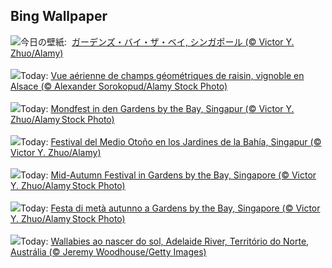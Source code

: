 ## Bing Wallpaper
![](https://www.bing.com/th?id=OHR.MidAutumnSingapore_JA-JP4830170317_UHD.jpg&w=1000)今日の壁紙: &nbsp;[ガーデンズ・バイ・ザ・ベイ, シンガポール (© Victor Y. Zhuo/Alamy)](https://www.bing.com/th?id=OHR.MidAutumnSingapore_JA-JP4830170317_UHD.jpg)
<br><br/>
![](https://www.bing.com/th?id=OHR.NordicWalkingDay_FR-FR1412128674_UHD.jpg&w=1000)Today: [Vue aérienne de champs géométriques de raisin, vignoble en Alsace (© Alexander Sorokopud/Alamy Stock Photo)](https://www.bing.com/th?id=OHR.NordicWalkingDay_FR-FR1412128674_UHD.jpg)
<br><br/>
![](https://www.bing.com/th?id=OHR.MidAutumnSingapore_DE-DE3783759874_UHD.jpg&w=1000)Today: [Mondfest in den Gardens by the Bay, Singapur (© Victor Y. Zhuo/Alamy Stock Photo)](https://www.bing.com/th?id=OHR.MidAutumnSingapore_DE-DE3783759874_UHD.jpg)
<br><br/>
![](https://www.bing.com/th?id=OHR.MidAutumnSingapore_ES-ES8766898553_UHD.jpg&w=1000)Today: [Festival del Medio Otoño en los Jardines de la Bahía, Singapur (© Victor Y. Zhuo/Alamy)](https://www.bing.com/th?id=OHR.MidAutumnSingapore_ES-ES8766898553_UHD.jpg)
<br><br/>
![](https://www.bing.com/th?id=OHR.MidAutumnSingapore_EN-GB4580876082_UHD.jpg&w=1000)Today: [Mid-Autumn Festival in Gardens by the Bay, Singapore (© Victor Y. Zhuo/Alamy Stock Photo)](https://www.bing.com/th?id=OHR.MidAutumnSingapore_EN-GB4580876082_UHD.jpg)
<br><br/>
![](https://www.bing.com/th?id=OHR.MidAutumnSingapore_IT-IT4809811002_UHD.jpg&w=1000)Today: [Festa di metà autunno a Gardens by the Bay, Singapore (© Victor Y. Zhuo/Alamy Stock Photo)](https://www.bing.com/th?id=OHR.MidAutumnSingapore_IT-IT4809811002_UHD.jpg)
<br><br/>
![](https://www.bing.com/th?id=OHR.SunriseWallabies_PT-BR5783760197_UHD.jpg&w=1000)Today: [Wallabies ao nascer do sol, Adelaide River, Território do Norte, Austrália (© Jeremy Woodhouse/Getty Images)](https://www.bing.com/th?id=OHR.SunriseWallabies_PT-BR5783760197_UHD.jpg)
<br><br/>
